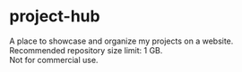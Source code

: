 # project-hub  
A place to showcase and organize my projects on a website.  
Recommended repository size limit: 1 GB.  
Not for commercial use.  
